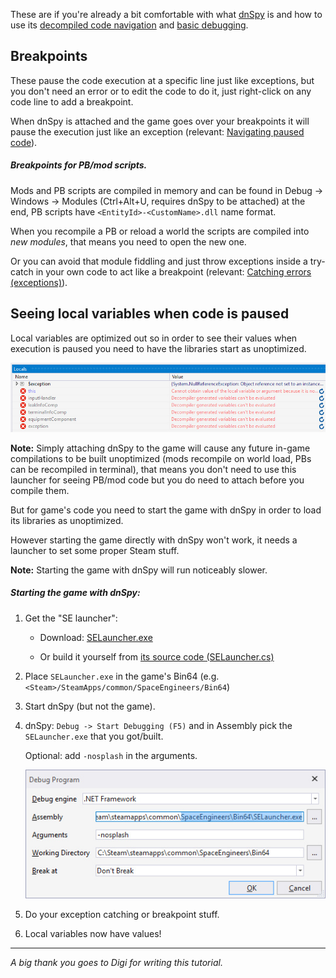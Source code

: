 These are if you're already a bit comfortable with what [dnSpy](Advanced-debugging-with-dnSpy#getting-dnspy) is and how to use its [decompiled code navigation](Advanced-debugging-with-dnSpy#looking-at-the-compiled-code) and [basic debugging](Advanced-debugging-with-dnSpy#catching-errors-exceptions).



## Breakpoints

These pause the code execution at a specific line just like exceptions, but you don't need an error or to edit the code to do it, just right-click on any code line to add a breakpoint.

When dnSpy is attached and the game goes over your breakpoints it will pause the execution just like an exception (relevant: [Navigating paused code](Advanced-debugging-with-dnSpy#navigating-paused-code)).

##### Breakpoints for PB/mod scripts.

Mods and PB scripts are compiled in memory and can be found in Debug -> Windows -> Modules (Ctrl+Alt+U, requires dnSpy to be attached) at the end, PB scripts have `<EntityId>-<CustomName>.dll` name format.

When you recompile a PB or reload a world the scripts are compiled into *new modules*, that means you need to open the new one.

Or you can avoid that module fiddling and just throw exceptions inside a try-catch in your own code to act like a breakpoint (relevant: [Catching errors (exceptions)](Advanced-debugging-with-dnSpy#catching-errors-exceptions)).



## Seeing local variables when code is paused

Local variables are optimized out so in order to see their values when execution is paused you need to have the libraries start as unoptimized.

![dnSpy locals window - variables can't be evaluated](images/wiki-dnspy-nolocals.jpg)

**Note:** Simply attaching dnSpy to the game will cause any future in-game compilations to be built unoptimized (mods recompile on world load, PBs can be recompiled in terminal), that means you don't need to use this launcher for seeing PB/mod code but you do need to attach before you compile them.

But for game's code you need to start the game with dnSpy in order to load its libraries as unoptimized.

However starting the game directly with dnSpy won't work, it needs a launcher to set some proper Steam stuff.

**Note:** Starting the game with dnSpy will run noticeably slower.

##### Starting the game with dnSpy:

1. Get the "SE launcher":

   - Download: [SELauncher.exe](binaries/SELauncher.exe)

   - Or build it yourself from [its source code (SELauncher.cs)](snippets/SELauncher.cs)

2. Place `SELauncher.exe` in the game's Bin64 (e.g. `<Steam>/SteamApps/common/SpaceEngineers/Bin64`)

3. Start dnSpy (but not the game).

4. dnSpy: `Debug -> Start Debugging (F5)` and in Assembly pick the `SELauncher.exe` that you got/built.

   Optional: add `-nosplash` in the arguments.

   ![dnSpy start window example](images/wiki-dnspy-start.jpg)

5. Do your exception catching or breakpoint stuff.

6. Local variables now have values!

***


_A big thank you goes to Digi for writing this tutorial._